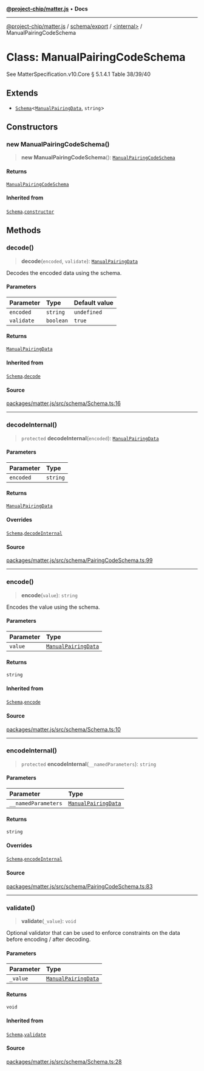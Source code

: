 [**@project-chip/matter.js**](../../../../README.md) • **Docs**

***

[@project-chip/matter.js](../../../../modules.md) / [schema/export](../../README.md) / [\<internal\>](../README.md) / ManualPairingCodeSchema

# Class: ManualPairingCodeSchema

See MatterSpecification.v10.Core § 5.1.4.1 Table 38/39/40

## Extends

- [`Schema`](../../classes/Schema.md)\<[`ManualPairingData`](../../README.md#manualpairingdata), `string`\>

## Constructors

### new ManualPairingCodeSchema()

> **new ManualPairingCodeSchema**(): [`ManualPairingCodeSchema`](ManualPairingCodeSchema.md)

#### Returns

[`ManualPairingCodeSchema`](ManualPairingCodeSchema.md)

#### Inherited from

[`Schema`](../../classes/Schema.md).[`constructor`](../../classes/Schema.md#constructors)

## Methods

### decode()

> **decode**(`encoded`, `validate`): [`ManualPairingData`](../../README.md#manualpairingdata)

Decodes the encoded data using the schema.

#### Parameters

| Parameter | Type | Default value |
| :------ | :------ | :------ |
| `encoded` | `string` | `undefined` |
| `validate` | `boolean` | `true` |

#### Returns

[`ManualPairingData`](../../README.md#manualpairingdata)

#### Inherited from

[`Schema`](../../classes/Schema.md).[`decode`](../../classes/Schema.md#decode)

#### Source

[packages/matter.js/src/schema/Schema.ts:16](https://github.com/project-chip/matter.js/blob/7a8cbb56b87d4ccf34bec5a9a95ab40a1711324f/packages/matter.js/src/schema/Schema.ts#L16)

***

### decodeInternal()

> `protected` **decodeInternal**(`encoded`): [`ManualPairingData`](../../README.md#manualpairingdata)

#### Parameters

| Parameter | Type |
| :------ | :------ |
| `encoded` | `string` |

#### Returns

[`ManualPairingData`](../../README.md#manualpairingdata)

#### Overrides

[`Schema`](../../classes/Schema.md).[`decodeInternal`](../../classes/Schema.md#decodeinternal)

#### Source

[packages/matter.js/src/schema/PairingCodeSchema.ts:99](https://github.com/project-chip/matter.js/blob/7a8cbb56b87d4ccf34bec5a9a95ab40a1711324f/packages/matter.js/src/schema/PairingCodeSchema.ts#L99)

***

### encode()

> **encode**(`value`): `string`

Encodes the value using the schema.

#### Parameters

| Parameter | Type |
| :------ | :------ |
| `value` | [`ManualPairingData`](../../README.md#manualpairingdata) |

#### Returns

`string`

#### Inherited from

[`Schema`](../../classes/Schema.md).[`encode`](../../classes/Schema.md#encode)

#### Source

[packages/matter.js/src/schema/Schema.ts:10](https://github.com/project-chip/matter.js/blob/7a8cbb56b87d4ccf34bec5a9a95ab40a1711324f/packages/matter.js/src/schema/Schema.ts#L10)

***

### encodeInternal()

> `protected` **encodeInternal**(`__namedParameters`): `string`

#### Parameters

| Parameter | Type |
| :------ | :------ |
| `__namedParameters` | [`ManualPairingData`](../../README.md#manualpairingdata) |

#### Returns

`string`

#### Overrides

[`Schema`](../../classes/Schema.md).[`encodeInternal`](../../classes/Schema.md#encodeinternal)

#### Source

[packages/matter.js/src/schema/PairingCodeSchema.ts:83](https://github.com/project-chip/matter.js/blob/7a8cbb56b87d4ccf34bec5a9a95ab40a1711324f/packages/matter.js/src/schema/PairingCodeSchema.ts#L83)

***

### validate()

> **validate**(`_value`): `void`

Optional validator that can be used to enforce constraints on the data before encoding / after decoding.

#### Parameters

| Parameter | Type |
| :------ | :------ |
| `_value` | [`ManualPairingData`](../../README.md#manualpairingdata) |

#### Returns

`void`

#### Inherited from

[`Schema`](../../classes/Schema.md).[`validate`](../../classes/Schema.md#validate)

#### Source

[packages/matter.js/src/schema/Schema.ts:28](https://github.com/project-chip/matter.js/blob/7a8cbb56b87d4ccf34bec5a9a95ab40a1711324f/packages/matter.js/src/schema/Schema.ts#L28)
